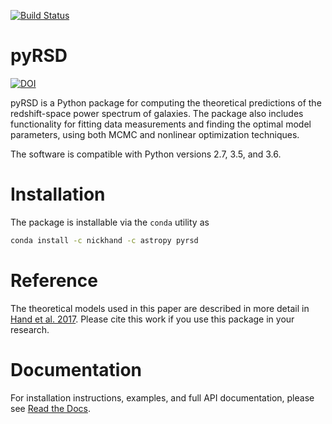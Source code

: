 [![Build Status](https://travis-ci.org/nickhand/pyRSD.svg?branch=master)](https://travis-ci.org/nickhand/pyRSD)

pyRSD
=======

[![DOI](https://zenodo.org/badge/19336205.svg)](https://zenodo.org/badge/latestdoi/19336205)

pyRSD is a Python package for computing the theoretical predictions of the
redshift-space power spectrum of galaxies. The package also includes
functionality for fitting data measurements and finding the optimal model
parameters, using both MCMC and nonlinear optimization techniques.

The software is compatible with Python versions 2.7, 3.5, and 3.6.

Installation
============

The package is installable via the ``conda`` utility as

```bash
conda install -c nickhand -c astropy pyrsd
```

Reference
==========
The theoretical models used in this paper are described in more detail
in [Hand et al. 2017](https://arxiv.org/abs/1706.02362). Please cite
this work if you use this package in your research.

Documentation
=============

For installation instructions, examples, and full API documentation, please see [Read the Docs](http://pyrsd.readthedocs.io/en/latest/).
